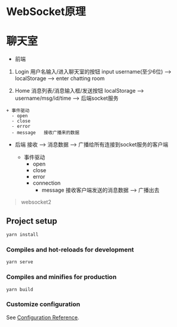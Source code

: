 # WebSocket原理

# 聊天室
  - 前端
  1. Login
     用户名输入/进入聊天室的按钮
     input username(至少6位) --> localStorage --> enter chatting room

  2. Home
     消息列表/消息输入框/发送按钮
     localStorage --> username/msg/id/time --> 后端socket服务

    + 事件驱动
      - open
      - close
      - error
      - message   接收广播来的数据

  - 后端
     接收 --> 消息数据 --> 广播给所有连接到socket服务的客户端

    + 事件驱动
      - open
      - close
      - error
      - connection
        + message   接收客户端发送的消息数据 --> 广播出去







> websocket2

## Project setup
```
yarn install
```

### Compiles and hot-reloads for development
```
yarn serve
```

### Compiles and minifies for production
```
yarn build
```

### Customize configuration
See [Configuration Reference](https://cli.vuejs.org/config/).
